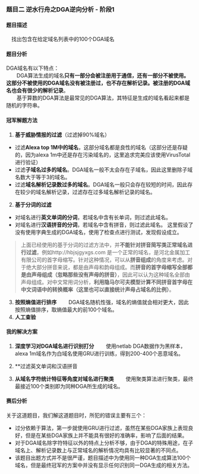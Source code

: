 
### 题目二 逆水行舟之DGA逆向分析 - 阶段1
#### 题目描述
&emsp;找出包含在给定域名列表中的100个DGA域名

#### 题目分析
DGA域名有以下特点：  
&emsp;&emsp;DGA算法生成的域名**只有一部分会被注册用于通信，还有一部分不被使用。这部分不被使用的DGA域名没有被注册过，也不存在解析记录。被注册的DGA域名也会有很少的解析记录**。  
&emsp;&emsp;基于算数的DGA算法是最常见的DGA算法，其特征是生成的域名看起来都是随机的字符串。  

#### 冠军解题方法
1. **基于威胁情报的过滤**（过滤掉90%域名）
  - 过滤**Alexa top 1M中的域名**，这部分域名都是良性的域名（这部分还是存疑的，因为alexa 1m中还是存在污染域名的，这里追求完美应该使用VirusTotal进行验证）
  - 过滤**子域名过多的域名**。DGA域名一般不太会存在子域名，因此这里删除子域名数大于等于3的域名。
  - 过滤**域名解析记录数过多的域名**。DGA域名一般只会存在较短的时间，因此存在较少的域名解析记录，过滤存在过多域名解析记录的域名。

2. **基于分词的过滤**
  - 对域名进行**英文单词的分词**，若域名中含有长单词，则过滤此域名。
  - 对域名进行**汉语拼音的分词**，若域名中含有拼音，则过滤此域名。
  这里假设了没有使用字典生成的DGA域名，使用了检查点进行测试，发现假设成立。
> 上面已经使用的基于分词的过滤方法中，并**不能针对拼音简写类正常域名进行过滤**，例如http://hbjsjgyxgs.com 是一个正常的域名，是河北金属加工有限公司的首字母缩写。针对这种情况，可以从**拼音组成**的角度来考虑。对于绝大部分拼音来说，都是由声母和韵母组成。而**拼音的首字母缩写全部都是由声母组成（忽略那些没有声母的拼音）**，因此可以认为这种域名全部由声母组成。对中文常用词分析，**利用隐马尔可夫模型计算不同拼音首字母在中文词语中的转换概率（这里也可以直接统计声母占域名的比例）**。
3. **按照熵值进行排序**
  &emsp;&emsp;DGA域名随机性强，域名的熵值就会相对更大，因此按照熵值排序，取熵值最大的前100个域名。
4. **人工查验**

#### 我的解决方案
1. **深度学习对DGA域名进行识别打分**
&emsp;&emsp;使用netlab DGA数据作为黑样本，alexa 1m域名作为白域名使用GRU进行训练，得到200-400个恶意域名。

2. **过滤英文单词和汉语拼音

3. **从域名字符统计特征等角度对域名进行聚类**
&emsp;&emsp;使用聚类算法进行聚类，最终最接近100个类别即为同种DGA所生成的域名。

#### 赛后分析
关于这道题目，我们解这道题目时，所犯的错误主要有三个：
  - 过分依赖于算法，第一步就使用GRU进行过滤，虽然在某些DGA家族上表现良好，但是在某些DGA家族上并不能具有很好的准确率，影响了后面的结果。
  - 对于DGA域名除字符特征以外的特点上分析不够，由于DGA的特殊用途，在子域名上、解析记录数上与正常域名的解析情况均具有比较显著的不同点。
  - 该题目出题方式并不是很严谨，题目描述中为使用同一种DGA生成算法100个域名，但是最终冠军的方案中并没有显示任何识别同一DGA生成的相关方法。
